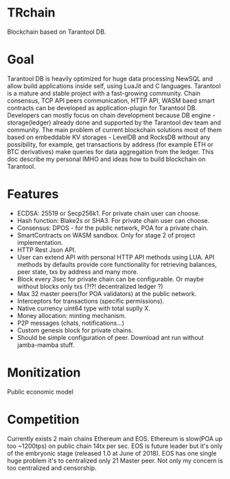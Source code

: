 # TRchain
Blockchain based on Tarantool DB.

# Goal
Tarantool DB is heavily optimized for huge data processing NewSQL and allow build applications inside self, using LuaJit and C languages. Tarantool is a mature and stable project with a fast-growing community. Chain consensus, TCP API peers communication, HTTP API, WASM baed smart contracts can be developed as application-plugin for Tarantool DB. Developers can mostly focus on chain development because DB engine - storage(ledger) already done and supported by the Tarantool dev team and community. The main problem of current blockchain solutions most of them based on embeddable KV storages - LevelDB and RocksDB without any possibility, for example, get transactions by address (for example ETH or BTC derivatives) make queries for data aggregation from the ledger. This doc describe my personal IMHO and ideas how to build blockchain on Tarantool.

# Features
* ECDSA: 25519 or Secp256k1. For private chain user can choose.
* Hash function: Blake2s or SHA3. For private chain user can choose.
* Consensus: DPOS - for the public network, POA for a private chain.
* SmartContracts on WASM sandbox. Only for stage 2 of project implementation.
* HTTP Rest Json API.
* User can extend API with personal HTTP API methods using LUA. API methods by defaults provide core functionality for retrieving balances, peer state, txs by address and many more.
* Block every 3sec for private chain can be configurable. Or maybe without blocks only txs (?!?! decentralized ledger ?)
* Max 32 master peers(for POA validators) at the public network.
* Interceptors for transactions (specific permissions).
* Native currency uint64 type with total suplly X.
* Money allocation: minting mechanism.
* P2P messages (chats, notifications...)
* Custom genesis block for private chains.
* Should be simple configuration of peer. Download ant run without jamba-mamba stuff.

# Monitization
Public economic model

# Competition
Currently exists 2 main chains Ethereum and EOS. Ethereum is slow(POA up too ~1200tps) on public chain 14tx per sec. EOS is future leader but it's only of the embryonic stage (released 1.0 at June of 2018). EOS has one single huge problem it's to centralized only 21 Master peer. Not only my concern is too centralized and censorship.
